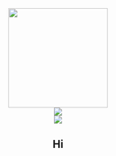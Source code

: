 <div id="header" align="center">
	<a>
		<img src="https://media2.giphy.com/media/HqviJ4tOO64QVu8wsu/200.gif" width="200"/>
	</a>
</div>
<div id="links" align="center">
    <a href="https://www.youtube.com/channel/UCzXKCmQJmO3D3gCOCD-ticQ">
        <img src="https://img.shields.io/badge/YouTube-red?style=for-the-badge&logo=youtube&logoColor=white" />
    </a>
</div>
<div id="badges" align="center">
	<a href="https://www.youtube.com/channel/UCzXKCmQJmO3D3gCOCD-ticQ/featured">
    <img src="https://komarev.com/ghpvc/?username=squirtyfish"/>
	</a>
</div>
<div align="center">
	<h2>Hi</h2>
</div>
